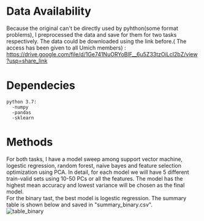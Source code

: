

# Data Availability
Because the original can't be directly used by pyhthon(some format problems), I preprocessed the data and save for them for two tasks respectively. The data could be downloaded using the link before.( The access has been given to all Umich members) :   
https://drive.google.com/file/d/1Ge741NuORYoBlF__6u5Z33tzOiLcI2bZ/view?usp=share_link

# Dependecies
```
python 3.7:  
  -numpy  
  -pandas  
  -sklearn  
 ```
# Methods  
For both tasks, I have a model sweep among support vector machine, logestic regression, random forest, naive bayes and feature selection optimization using PCA. In detail, for each model we will have 5 different train-valid sets using 10-50 PCs or all the features. The model has the highest mean accuracy and lowest variance will be chosen as the final model.  
For the binary tast, the best model is logestic regression. The summary table is shown below and saved in "summary_binary.csv".  
![table_binary](table_binary.png.jpg)
